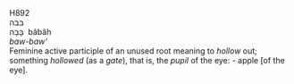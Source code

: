 <body>
  <p>H892<br>  בּבה  <br> בָּבָה  ‎  bâbâh  <br><i>baw-baw‘ </i><br>Feminine active participle of an unused root meaning to <i>hollow</i> out; something <i>hollowed</i> (as a <i>gate</i>), that is, the <i>pupil</i> of the eye: - apple [of the eye].<br></p>
 </body>